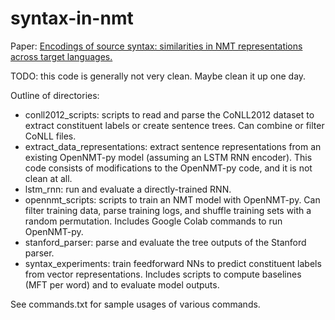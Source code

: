 # syntax-in-nmt
Paper: [Encodings of source syntax: similarities in NMT representations across target languages.](https://www.aclweb.org/anthology/2020.repl4nlp-1.2/)

TODO: this code is generally not very clean. Maybe clean it up one day.

Outline of directories:
* conll2012_scripts: scripts to read and parse the CoNLL2012 dataset to extract constituent labels or create sentence trees. Can combine or filter CoNLL files.
* extract_data_representations: extract sentence representations from an existing OpenNMT-py model (assuming an LSTM RNN encoder). This code consists of modifications to the OpenNMT-py code, and it is not clean at all.
* lstm_rnn: run and evaluate a directly-trained RNN.
* opennmt_scripts: scripts to train an NMT model with OpenNMT-py. Can filter training data, parse training logs, and shuffle training sets with a random permutation. Includes Google Colab commands to run OpenNMT-py.
* stanford_parser: parse and evaluate the tree outputs of the Stanford parser.
* syntax_experiments: train feedforward NNs to predict constituent labels from vector representations. Includes scripts to compute baselines (MFT per word) and to evaluate model outputs.

See commands.txt for sample usages of various commands.